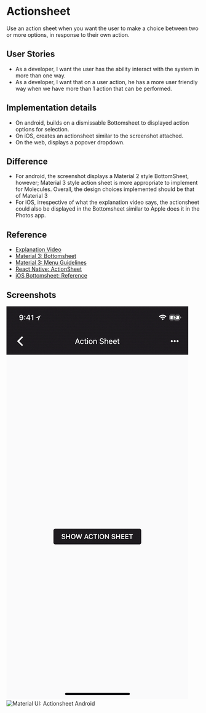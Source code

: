 # Actionsheet 
Use an action sheet when you want the user to make a choice between two or more options, in response to their own action.


## User Stories
- As a developer, I want the user has the ability interact with the system in more than one way.
- As a developer, I want that on a user action, he has a more user friendly way when we have more than 1 action that can be performed.


## Implementation details
- On android, builds on a dismissable Bottomsheet to displayed action options for selection.
- On iOS, creates an actionsheet similar to the screenshot attached.
- On the web, displays a popover dropdown.

## Difference
- For android, the screenshot displays a Material 2 style BottomSheet, however; Material 3 style action sheet is more appropriate to implement for Molecules. Overall, the design choices implemented should be that of Material 3
- For iOS, irrespective of what the explanation video says, the actionsheet could also be displayed in the Bottomsheet similar to Apple does it in the Photos app.

## Reference
- [Explanation Video]([https://www.loom.com/share/eb137e8c5ebd45c4a5fc474a81a30f39])
- [Material 3: Bottomsheet](https://m3.material.io/components/bottom-sheets/overview)
- [Material 3: Menu Guidelines](https://m3.material.io/components/menus/guidelines)
- [React Native: ActionSheet](https://github.com/expo/react-native-action-sheet)
- [iOS Bottomsheet: Reference](https://sarunw.com/posts/bottom-sheet-in-ios-15-with-uisheetpresentationcontroller/)


## Screenshots
![Material UI: Actionsheet](./assets/actionsheets.gif)
![Material UI: Actionsheet Android](./assets/actionsheets-android.gif)